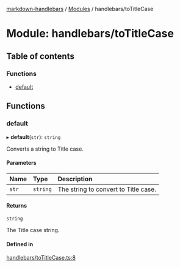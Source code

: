 [markdown-handlebars](../README.md) / [Modules](../modules.md) / handlebars/toTitleCase

# Module: handlebars/toTitleCase

## Table of contents

### Functions

- [default](handlebars_toTitleCase.md#default)

## Functions

### default

▸ **default**(`str`): `string`

Converts a string to Title case.

#### Parameters

| Name | Type | Description |
| :------ | :------ | :------ |
| `str` | `string` | The string to convert to Title case. |

#### Returns

`string`

The Title case string.

#### Defined in

[handlebars/toTitleCase.ts:8](https://github.com/nationalparkservice/npmap5-plugins/blob/044451c/markdown-handlebars/src/handlebars/toTitleCase.ts#L8)
